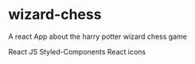 # wizard-chess
A react App about the harry potter wizard chess game 

React JS
Styled-Components
React icons
